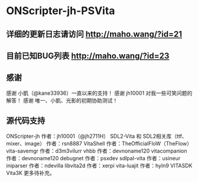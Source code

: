 # ONScripter-jh-PSVita
## 详细的更新日志请访问 http://maho.wang/?id=21 
## 目前已知BUG列表 http://maho.wang/?id=23

## 感谢
感谢 小凱（@kane33936）一直以来的支持！ 
感谢 jh10001 对我一些可笑问题的解答！ 
感谢 唯一、小凱、光影的初期协助测试！ 
## 源代码支持
ONScripter-jh 作者：jh10001（@jh2711H） 
SDL2-Vita 和 SDL2相关库（ttf、mixer、image） 作者：rsn8887 
VitaShell 作者：TheOfficialFloW（TheFlow） 
vita-savemgr 作者：d3m3vilurr 
vhbb 作者：devnoname120 
vitacompanion 作者：devnoname120 
debugnet 作者：psxdev 
sdlpal-vita 作者：usineur 
iniparser 作者：ndevilla 
libvita2d 作者：xerpi 
vita-luajit 作者：hyln9 
VITASDK 
Vita3K 
更多待补充。 

